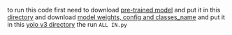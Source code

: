 to run this code first need to download [pre-trained model](https://drive.google.com/file/d/1lvMPIhaXpn07eqi0qgfJfVrEA2_7gbyb/view?usp=sharing) and put it in this [directory](./gaze_tracking/trained_models) and  download [model weights, config and classes_name](https://drive.google.com/drive/folders/1oT8ciXf4fcG7ARdUfigwBlqmBmyjjmoE?usp=sharing) and put it in this [yolo v3 directory](./yolo%20v3) the run `ALL IN.py`
